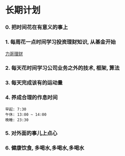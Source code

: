 # 长期计划

### 0. 把时间花在有意义的事上

### 1. 每周花一点时间学习投资理财知识, 从基金开始

[力哥理财](https://www.bilibili.com/medialist/play/watchlater/p1)

### 2. 每天花时间学习公司业务之外的技术, 框架, 算法

### 3. 每天完成该有的运动量

### 4. 养成合理的作息时间

```
早起: 7:30
午休: 13:00 ~ 14:00
晚睡: 23:30
```

### 5. 对外面的事儿上点心

### 6. 健康饮食, 多喝水,多喝水,多喝水
